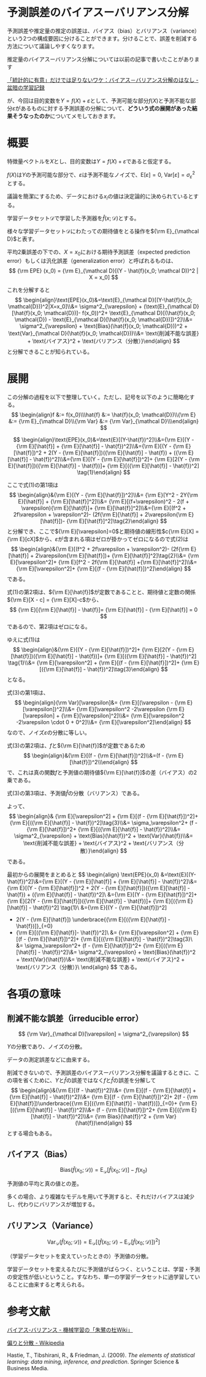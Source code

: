 # 予測誤差のバイアスーバリアンス分解

予測誤差や推定量の推定の誤差は、バイアス（bias）とバリアンス（variance）という2つの構成要因に分けることができます。分けることで、誤差を削減する方法について議論しやすくなります。



推定量のバイアスーバリアンス分解については以前の記事で書いたことがあります

[「統計的に有意」だけでは足りないワケ：バイアス－バリアンス分解のはなし - 盆暗の学習記録](https://nigimitama.hatenablog.jp/entry/2018/11/24/062732)

が、今回は目的変数を$Y=f(X) + \varepsilon$として、予測可能な部分$f(X)$と予測不能な部分$\varepsilon$があるものに対する予測誤差の分解について、**どういう式の展開があった結果そうなったのか**についてメモしておきます。



# 概要

特徴量ベクトルを$X$とし、目的変数は$Y=f(X) + \varepsilon$であると仮定する。

$f(X)$は$Y$の予測可能な部分で、$\varepsilon$は予測不能なノイズで、$\text{E}[\varepsilon]=0,\ \text{Var}[\varepsilon]=\sigma^2_{\varepsilon}$とする。

議論を簡潔にするため、データにおける$x_i$の値は決定論的に決められているとする。

学習データセット$\mathcal{D}$で学習した予測器を$\hat{f}(x; \mathcal D)$とする。

様々な学習データセット$\mathcal D$にわたっての期待値をとる操作を${\rm E}_{\mathcal D}$と表す。



平均2乗誤差の下での、$X=x_0$における期待予測誤差（expected prediction error）もしくは汎化誤差（generalization error）と呼ばれるものは、
$$
{\rm EPE} (x_0) = {\rm E}_{\mathcal D}[(Y - \hat{f}(x_0; \mathcal D))^2 | X = x_0]
$$

これを分解すると
$$
\begin{align}\text{EPE}(x_0)&=\text{E}_{\mathcal D}[(Y-\hat{f}(x_0; \mathcal{D}))^2|X=x_0]\\&= \sigma^2_{\varepsilon} + (\text{E}_{\mathcal D}[\hat{f}(x_0; \mathcal{D})]- f(x_0))^2+ \text{E}_{\mathcal D}[(\hat{f}(x_0; \mathcal{D}) - \text{E}_{\mathcal D}[\hat{f}(x_0; \mathcal{D})])^2]\\&= \sigma^2_{\varepsilon} + \text{Bias}(\hat{f}(x_0; \mathcal{D}))^2 + \text{Var}_{\mathcal D}(\hat{f}(x_0; \mathcal{D}))\\&= \text{削減不能な誤差} + \text{バイアス}^2 + \text{バリアンス（分散）}\end{align}
$$
と分解できることが知られている。

# 展開

この分解の過程を以下で整理していく。ただし、記号を以下のように簡略化する。
$$
\begin{align}f &:= f(x_0)\\\hat{f} &:= \hat{f}(x_0; \mathcal{D})\\{\rm E} &:= {\rm E}_{\mathcal D}\\{\rm Var} &:= {\rm Var}_{\mathcal D}\\\end{align}
$$

$$
\begin{align}\text{EPE}(x_0)&=\text{E}[(Y-\hat{f})^2]\\&={\rm E}[(Y - {\rm E}[\hat{f}] + {\rm E}[\hat{f}] - \hat{f})^2]\\&={\rm E}[(Y - {\rm E}[\hat{f}])^2 + 2(Y - {\rm E}[\hat{f}])({\rm E}[\hat{f}] - \hat{f}) + ({\rm E}[\hat{f}] - \hat{f})^2]\\&={\rm E}[(Y - {\rm E}[\hat{f}])^2]+ {\rm E}[2(Y - {\rm E}[\hat{f}])({\rm E}[\hat{f}] - \hat{f})]+ {\rm E}[({\rm E}[\hat{f}] - \hat{f})^2] \tag{1}\end{align}
$$

ここで式$(1)$の第1項は
$$
\begin{align}&{\rm E}[(Y - {\rm E}[\hat{f}])^2]\\&= {\rm E}[Y^2 - 2Y{\rm E}[\hat{f}] + {\rm E}[\hat{f}]^2]\\&= {\rm E}[(f+\varepsilon)^2 - 2(f + \varepsilon){\rm E}[\hat{f}]+ {\rm E}[\hat{f}]^2]\\&={\rm E}[(f^2 + 2f\varepsilon + \varepsilon^2)- (2f{\rm E}[\hat{f}] + 2\varepsilon{\rm E}[\hat{f}])- {\rm E}[\hat{f}]^2]\tag{2}\end{align}
$$
と分解でき、ここで${\rm E}[\varepsilon]=0$と期待値の線形性$c{\rm E}[X] = {\rm E}[cX]$から、$\varepsilon$が含まれる項はゼロが掛かってゼロになるので式$(2)$は
$$
\begin{align}&{\rm E}[(f^2 + 2f\varepsilon + \varepsilon^2)- (2f{\rm E}[\hat{f}] + 2\varepsilon{\rm E}[\hat{f}])+ {\rm E}[\hat{f}]^2]\tag{2}\\&= {\rm E}[\varepsilon^2]+ {\rm E}[f^2 - 2f{\rm E}[\hat{f}] +{\rm E}[\hat{f}]^2]\\&= {\rm E}[\varepsilon^2]+ {\rm E}[(f - {\rm E}[\hat{f}])^2]\end{align}
$$
である。

式$(1)$の第2項は、${\rm E}[\hat{f}]$が定数であることと、期待値と定数の関係${\rm E}[X - c] = {\rm E}[X]-c$から、
$$
{\rm E}[{\rm E}[\hat{f}] - \hat{f}]= {\rm E}[\hat{f}] - {\rm E}[\hat{f}] = 0
$$
であるので、第2項はゼロになる。

ゆえに式$(1)$は
$$
\begin{align}&{\rm E}[(Y - {\rm E}[\hat{f}])^2]+ {\rm E}[2(Y - {\rm E}[\hat{f}])({\rm E}[\hat{f}] - \hat{f})]+ {\rm E}[({\rm E}[\hat{f}] - \hat{f})^2] \tag{1}\\&= {\rm E}[\varepsilon^2] + {\rm E}[(f - {\rm E}[\hat{f}])^2]+ {\rm E}[({\rm E}[\hat{f}] - \hat{f})^2]\tag{3}\end{align}
$$
となる。

式$(3)$の第1項は、
$$
\begin{align}{\rm Var}[\varepsilon]&= {\rm E}[(\varepsilon - {\rm E}[\varepsilon])^2]\\&= {\rm E}[\varepsilon^2 -2\varepsilon {\rm E}[\varepsilon] + {\rm E}[\varepsilon]^2]\\&= {\rm E}[\varepsilon^2 -2\varepsilon \cdot 0 + 0^2]\\&= {\rm E}[\varepsilon^2]\end{align}
$$
なので、ノイズ$\varepsilon$の分散に等しい。

式$(3)$の第2項は、$f$と${\rm E}[\hat{f}]$が定数であるため
$$
\begin{align}&{\rm E}[(f - {\rm E}[\hat{f}])^2]\\&=(f - {\rm E}[\hat{f}])^2\\\end{align}
$$
で、これは真の関数$f$と予測値の期待値${\rm E}[\hat{f}]$の差（バイアス）の2乗である。

式$(3)$の第3項は、予測値$\hat{f}$の分散（バリアンス）である。

よって、
$$
\begin{align}& {\rm E}[\varepsilon^2] + {\rm E}[(f - {\rm E}[\hat{f}])^2]+ {\rm E}[({\rm E}[\hat{f}] - \hat{f})^2]\tag{3}\\&= \sigma_\varepsilon^2+ (f - {\rm E}[\hat{f}])^2+ {\rm E}[({\rm E}[\hat{f}] - \hat{f})^2]\\&= \sigma^2_{\varepsilon} + \text{Bias}(\hat{f})^2 + \text{Var}(\hat{f})\\&= \text{削減不能な誤差} + \text{バイアス}^2 + \text{バリアンス（分散）}\end{align}
$$
である。

最初からの展開をまとめると
$$
\begin{align}
\text{EPE}(x_0)
&=\text{E}[(Y-\hat{f})^2]\\&={\rm E}[(Y - {\rm E}[\hat{f}] + {\rm E}[\hat{f}] - \hat{f})^2]\\&={\rm E}[(Y - {\rm E}[\hat{f}])^2 + 2(Y - {\rm E}[\hat{f}])({\rm E}[\hat{f}] - \hat{f}) + ({\rm E}[\hat{f}] - \hat{f})^2]\\
&={\rm E}[(Y - {\rm E}[\hat{f}])^2]+ {\rm E}[2(Y - {\rm E}[\hat{f}])({\rm E}[\hat{f}] - \hat{f})]+ {\rm E}[({\rm E}[\hat{f}] - \hat{f})^2] \tag{1}\\
&={\rm E}[(Y - {\rm E}[\hat{f}])^2]
+ 2(Y - {\rm E}[\hat{f}])
\underbrace{{\rm E}[({\rm E}[\hat{f}] - \hat{f})]}_{=0}
+ {\rm E}[({\rm E}[\hat{f}]- \hat{f})^2]\\
&= {\rm E}[\varepsilon^2] + {\rm E}[(f - {\rm E}[\hat{f}])^2]+ {\rm E}[({\rm E}[\hat{f}] - \hat{f})^2]\tag{3}\\
&= \sigma_\varepsilon^2+ (f - {\rm E}[\hat{f}])^2+ {\rm E}[({\rm E}[\hat{f}] - \hat{f})^2]\\&= \sigma^2_{\varepsilon} + \text{Bias}(\hat{f})^2 + \text{Var}(\hat{f})\\&= \text{削減不能な誤差} + \text{バイアス}^2 + \text{バリアンス（分散）}\\
\end{align}
$$
である。

# 各項の意味

## 削減不能な誤差（irreducible error）

$$
{\rm Var}_{\mathcal D}[\varepsilon] = \sigma^2_{\varepsilon}
$$

$Y$の分散であり、ノイズの分散。

データの測定誤差などに由来する。

削減できないので、予測誤差のバイアスーバリアンス分解を議論するときに、この項を省くために、$Y$と$\hat{f}$の誤差ではなく$f$と$\hat{f}$の誤差を分解して
$$
\begin{align}&{\rm E}[(f - \hat{f})^2]\\&= {\rm E}[(f - {\rm E}[\hat{f}] + {\rm E}[\hat{f}] - \hat{f})^2]\\&= {\rm E}[(f - {\rm E}[\hat{f}])^2]+ 2(f - {\rm E}[\hat{f}])\underbrace{{\rm E}[({\rm E}[\hat{f}] - \hat{f})]}_{=0}+ {\rm E}[({\rm E}[\hat{f}] - \hat{f})^2]\\&= (f - {\rm E}[\hat{f}])^2+ {\rm E}[({\rm E}[\hat{f}] - \hat{f})^2]\\&= {\rm Bias}(\hat{f})^2 + {\rm Var}(\hat{f})\end{align}
$$
とする場合もある。



## バイアス（Bias）

$$
\text{Bias}(\hat{f}(x_0; \mathcal{D}))= \text{E}_{\mathcal D}[\hat{f}(x_0; \mathcal{D})]- f(x_0)
$$



予測値の平均と真の値との差。

多くの場合、より複雑なモデルを用いて予測すると、それだけバイアスは減少し、代わりにバリアンスが増加する。

## バリアンス（Variance）

$$
\text{Var}_{\mathcal D}(\hat{f}(x_0; \mathcal{D}))= \text{E}_{\mathcal D}[(\hat{f}(x_0; \mathcal{D}) - \text{E}_{\mathcal D}[\hat{f}(x_0; \mathcal{D})])^2]
$$

（学習データセットを変えていったときの）予測値の分散。

学習データセットを変えるたびに予測値がばらつく、ということは、学習・予測の安定性が低いということ。すなわち、単一の学習データセットに過学習していることに由来すると考えられる。



# 参考文献

[バイアス-バリアンス - 機械学習の「朱鷺の杜Wiki」](http://ibisforest.org/index.php?%E3%83%90%E3%82%A4%E3%82%A2%E3%82%B9-%E3%83%90%E3%83%AA%E3%82%A2%E3%83%B3%E3%82%B9)

[偏りと分散 - Wikipedia](https://ja.wikipedia.org/wiki/%E5%81%8F%E3%82%8A%E3%81%A8%E5%88%86%E6%95%A3)

Hastie, T., Tibshirani, R., & Friedman, J. (2009). *The elements of statistical learning: data mining, inference, and prediction*. Springer Science & Business Media.

